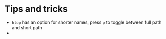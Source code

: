 # Tips and tricks

- `htop` has an option for shorter names, press `p` to toggle between full path and short path
- 
